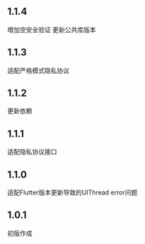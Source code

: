 ## 1.1.4

增加空安全验证
更新公共库版本

## 1.1.3

适配严格模式隐私协议

## 1.1.2

更新依赖

## 1.1.1

适配隐私协议接口

## 1.1.0

适配Flutter版本更新导致的UIThread error问题

## 1.0.1
初版作成
